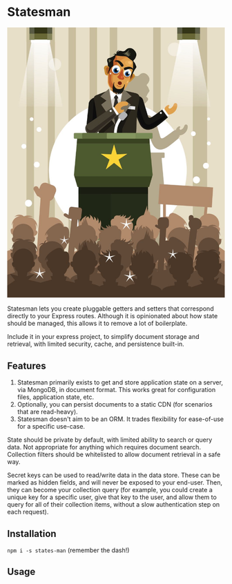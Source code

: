 # Statesman

![Statesman](statesman.jpg?raw=true "Statesman")

Statesman lets you create pluggable getters and setters that correspond directly to your Express routes. Although it is opinionated about how state should be managed, this allows it to remove a lot of boilerplate.

Include it in your express project, to simplify document storage and retrieval, with limited security, cache, and persistence built-in.


## Features

1. Statesman primarily exists to get and store application state on a server, via MongoDB, in document format. This works great for configuration files, application state, etc.
2. Optionally, you can persist documents to a static CDN (for scenarios that are read-heavy).
3. Statesman doesn't aim to be an ORM. It trades flexibility for ease-of-use for a specific use-case.

State should be private by default, with limited ability to search or query data. Not appropriate for anything which requires document search. Collection filters should be whitelisted to allow document retrieval in a safe way.

Secret keys can be used to read/write data in the data store. These can be marked as hidden fields, and will never be exposed to your end-user. Then, they can become your collection query (for example, you could create a unique key for a specific user, give that key to the user, and allow them to query for all of their collection items, without a slow authentication step on each request).


## Installation

`npm i -s states-man` 
(remember the dash!)

## Usage



